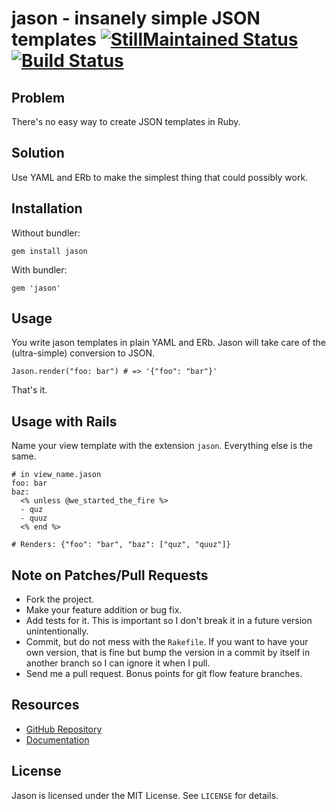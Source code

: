 # jason - insanely simple JSON templates [![StillMaintained Status](http://stillmaintained.com/CapnKernul/jason.png)](http://stillmaintained.com/CapnKernul/jason) [![Build Status](http://travis-ci.org/CapnKernul/jason.png)](http://travis-ci.org/CapnKernul/jason) #

## Problem ##

There's no easy way to create JSON templates in Ruby.

## Solution ##

Use YAML and ERb to make the simplest thing that could possibly work.

## Installation ##

Without bundler:

    gem install jason

With bundler:

    gem 'jason'

## Usage ##

You write jason templates in plain YAML and ERb. Jason will take care of the
(ultra-simple) conversion to JSON.

    Jason.render("foo: bar") # => '{"foo": "bar"}'

That's it.

## Usage with Rails ##

Name your view template with the extension `jason`. Everything else is the same.

    # in view_name.jason
    foo: bar
    baz:
      <% unless @we_started_the_fire %>
      - quz
      - quuz
      <% end %>
    
    # Renders: {"foo": "bar", "baz": ["quz", "quuz"]}

## Note on Patches/Pull Requests ##

* Fork the project.
* Make your feature addition or bug fix.
* Add tests for it. This is important so I don't break it in a future version unintentionally.
* Commit, but do not mess with the `Rakefile`. If you want to have your own version, that is fine but bump the version in a commit by itself in another branch so I can ignore it when I pull.
* Send me a pull request. Bonus points for git flow feature branches.

## Resources ##

* [GitHub Repository](https://github.com/CapnKernul/jason)
* [Documentation](http://rubydoc.info/github/CapnKernul/jason)

## License ##

Jason is licensed under the MIT License. See `LICENSE` for details.
